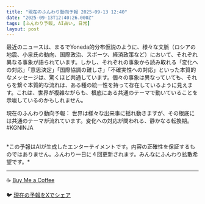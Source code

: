 ```yaml
---
title: "現在のふんわり動向予報 2025-09-13 12:40"
date: "2025-09-13T12:40:26.000Z"
tags: [ふんわり予報, AI占い, 日常]
layout: post
---
```


最近のニュースは、まるでYoneda的分布仮説のように、様々な文脈（ロシアの地震、小泉氏の動向、国際政治、スポーツ、経済政策など）において、それぞれ異なる事象が語られています。しかし、それぞれの事象から読み取れる「変化への対応」「意思決定」「国際協調の難しさ」「不確実性への対応」といった本質的なメッセージは、驚くほど共通しています。個々の事象は異なっていても、それらを繋ぐ本質的な流れは、ある種の統一性を持って存在しているように見えます。これは、世界が複雑ながらも、根底にある共通のテーマで動いていることを示唆しているのかもしれません。

現在のふんわり動向予報：
世界は様々な出来事に揺れ動きますが、その根底には共通のテーマが流れています。変化への対応が問われる、静かなる転換期。#KGNINJA

<br>
*この予報はAIが生成したエンターテイメントです。内容の正確性を保証するものではありません。ふんわり一日に４回更新されます。みんなにふんわり拡散希望です。*

---
☕️ [Buy Me a Coffee](https://www.buymeacoffee.com/kgninja)

🐦 [現在の予報をXでシェア](https://twitter.com/intent/tweet?text=%E7%8F%BE%E5%9C%A8%E3%81%AE%E3%81%B5%E3%82%93%E3%82%8F%E3%82%8A%E4%BA%88%E5%A0%B1%3A%20%E3%80%8C%E6%9C%80%E8%BF%91%E3%81%AE%E3%83%8B%E3%83%A5%E3%83%BC%E3%82%B9%E3%81%AF%E3%80%81%E3%81%BE%E3%82%8B%E3%81%A7Yoneda%E7%9A%84%E5%88%86%E5%B8%83%E4%BB%AE%E8%AA%AC%E3%81%AE%E3%82%88%E3%81%86%E3%81%AB%E3%80%81%E6%A7%98%E3%80%85%E3%81%AA%E6%96%87%E8%84%88%EF%BC%88%E3%83%AD%E3%82%B7%E3%82%A2%E3%81%AE%E5%9C%B0%E9%9C%87%E3%80%81%E5%B0%8F%E6%B3%89%E6%B0%8F%E3%81%AE%E5%8B%95%E5%90%91%E3%80%81%E5%9B%BD%E9%9A%9B%E6%94%BF%E6%B2%BB%E3%80%81%E3%82%B9%E3%83%9D%E3%83%BC%E3%83%84%E3%80%81%E7%B5%8C%E6%B8%88%E6%94%BF%E7%AD%96%E3%81%AA%E3%81%A9%EF%BC%89%E3%81%AB%E3%81%8A%E3%81%84%E3%81%A6%E3%80%81%E3%81%9D%E3%82%8C%E3%81%9E%E3%82%8C%E7%95%B0%E3%81%AA%E3%82%8B%E4%BA%8B%E8%B1%A1%E3%81%8C%E8%AA%9E%E3%82%89%E3%82%8C%E3%81%A6%E3%81%84%E3%81%BE%E3%81%99%E3%80%82%E3%80%8D%23KGNINJA%20%E7%B6%9A%E3%81%8D%E3%81%AF%E3%83%96%E3%83%AD%E3%82%B0%E3%81%A7%EF%BC%81%F0%9F%91%87&url=https%3A%2F%2Fkg-ninja.github.io%2FFunwariyoso%2F)
